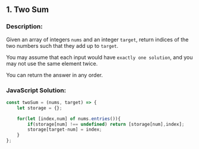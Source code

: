 ## 1. Two Sum

### Description:
Given an array of integers ```nums``` and an integer ```target```, return indices of the two numbers such that they add up to ```target```.

You may assume that each input would have ```exactly one solution```, and you may not use the same element twice.

You can return the answer in any order.

### JavaScript Solution:
```JavaScript
const twoSum = (nums, target) => {
    let storage = {};

    for(let [index,num] of nums.entries()){
        if(storage[num] !== undefined) return [storage[num],index];
        storage[target-num] = index;
    }
};
```